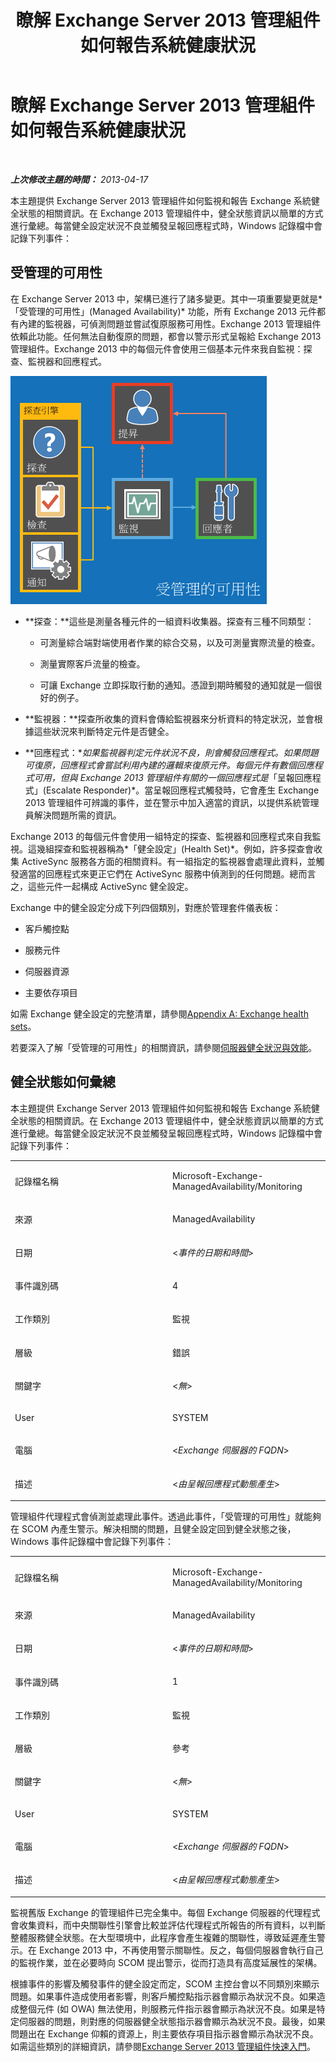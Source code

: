 ﻿---
title: 瞭解 Exchange Server 2013 管理組件如何報告系統健康狀況
TOCTitle: 瞭解 Exchange Server 2013 管理組件如何報告系統健康狀況
ms:assetid: 6ca8847f-93fe-458d-bd43-7afad7fdd2f4
ms:mtpsurl: https://technet.microsoft.com/zh-tw/library/Dn195910(v=EXCHG.150)
ms:contentKeyID: 53276429
ms.date: 08/29/2014
mtps_version: v=EXCHG.150
ms.translationtype: HT
---

# 瞭解 Exchange Server 2013 管理組件如何報告系統健康狀況

 

_**上次修改主題的時間：** 2013-04-17_

本主題提供 Exchange Server 2013 管理組件如何監視和報告 Exchange 系統健全狀態的相關資訊。在 Exchange 2013 管理組件中，健全狀態資訊以簡單的方式進行彙總。每當健全設定狀況不良並觸發呈報回應程式時，Windows 記錄檔中會記錄下列事件：

## 受管理的可用性

在 Exchange Server 2013 中，架構已進行了諸多變更。其中一項重要變更就是*「受管理的可用性」(Managed Availability)* 功能，所有 Exchange 2013 元件都有內建的監視器，可偵測問題並嘗試復原服務可用性。Exchange 2013 管理組件依賴此功能。任何無法自動復原的問題，都會以警示形式呈報給 Exchange 2013 管理組件。Exchange 2013 中的每個元件會使用三個基本元件來我自監視：探查、監視器和回應程式。

![受管理的可用性](images/Dn195910.dd5febae-d05e-4089-a3f5-1691b2d9a3d7(EXCHG.150).png "受管理的可用性")

  - **探查：**這些是測量各種元件的一組資料收集器。探查有三種不同類型：
    
      - 可測量綜合端對端使用者作業的綜合交易，以及可測量實際流量的檢查。
    
      - 測量實際客戶流量的檢查。
    
      - 可讓 Exchange 立即採取行動的通知。憑證到期時觸發的通知就是一個很好的例子。

  - **監視器：**探查所收集的資料會傳給監視器來分析資料的特定狀況，並會根據這些狀況來判斷特定元件是否健全。

  - **回應程式：**如果監視器判定元件狀況不良，則會觸發回應程式。如果問題可復原，回應程式會嘗試利用內建的邏輯來復原元件。每個元件有數個回應程式可用，但與 Exchange 2013 管理組件有關的一個回應程式是*「呈報回應程式」(Escalate Responder)*。當呈報回應程式觸發時，它會產生 Exchange 2013 管理組件可辨識的事件，並在警示中加入適當的資訊，以提供系統管理員解決問題所需的資訊。

Exchange 2013 的每個元件會使用一組特定的探查、監視器和回應程式來自我監視。這幾組探查和監視器稱為*「健全設定」(Health Set)*。例如，許多探查會收集 ActiveSync 服務各方面的相關資料。有一組指定的監視器會處理此資料，並觸發適當的回應程式來更正它們在 ActiveSync 服務中偵測到的任何問題。總而言之，這些元件一起構成 ActiveSync 健全設定。

Exchange 中的健全設定分成下列四個類別，對應於管理套件儀表板：

  - 客戶觸控點

  - 服務元件

  - 伺服器資源

  - 主要依存項目

如需 Exchange 健全設定的完整清單，請參閱[Appendix A: Exchange health sets](appendix-a-exchange-health-sets.md)。

若要深入了解「受管理的可用性」的相關資訊，請參閱[伺服器健全狀況與效能](https://technet.microsoft.com/zh-tw/library/jj150551\(v=exchg.150\))。

## 健全狀態如何彙總

本主題提供 Exchange Server 2013 管理組件如何監視和報告 Exchange 系統健全狀態的相關資訊。在 Exchange 2013 管理組件中，健全狀態資訊以簡單的方式進行彙總。每當健全設定狀況不良並觸發呈報回應程式時，Windows 記錄檔中會記錄下列事件：


<table>
<colgroup>
<col style="width: 50%" />
<col style="width: 50%" />
</colgroup>
<tbody>
<tr class="odd">
<td><p>記錄檔名稱</p></td>
<td><p>Microsoft-Exchange-ManagedAvailability/Monitoring</p></td>
</tr>
<tr class="even">
<td><p>來源</p></td>
<td><p>ManagedAvailability</p></td>
</tr>
<tr class="odd">
<td><p>日期</p></td>
<td><p>&lt;<em>事件的日期和時間</em>&gt;</p></td>
</tr>
<tr class="even">
<td><p>事件識別碼</p></td>
<td><p>4</p></td>
</tr>
<tr class="odd">
<td><p>工作類別</p></td>
<td><p>監視</p></td>
</tr>
<tr class="even">
<td><p>層級</p></td>
<td><p>錯誤</p></td>
</tr>
<tr class="odd">
<td><p>關鍵字</p></td>
<td><p>&lt;<em>無</em>&gt;</p></td>
</tr>
<tr class="even">
<td><p>User</p></td>
<td><p>SYSTEM</p></td>
</tr>
<tr class="odd">
<td><p>電腦</p></td>
<td><p>&lt;<em>Exchange 伺服器的 FQDN</em>&gt;</p></td>
</tr>
<tr class="even">
<td><p>描述</p></td>
<td><p>&lt;<em>由呈報回應程式動態產生</em>&gt;</p></td>
</tr>
</tbody>
</table>


管理組件代理程式會偵測並處理此事件。透過此事件，「受管理的可用性」就能夠在 SCOM 內產生警示。解決相關的問題，且健全設定回到健全狀態之後，Windows 事件記錄檔中會記錄下列事件：


<table>
<colgroup>
<col style="width: 50%" />
<col style="width: 50%" />
</colgroup>
<tbody>
<tr class="odd">
<td><p>記錄檔名稱</p></td>
<td><p>Microsoft-Exchange-ManagedAvailability/Monitoring</p></td>
</tr>
<tr class="even">
<td><p>來源</p></td>
<td><p>ManagedAvailability</p></td>
</tr>
<tr class="odd">
<td><p>日期</p></td>
<td><p>&lt;<em>事件的日期和時間</em>&gt;</p></td>
</tr>
<tr class="even">
<td><p>事件識別碼</p></td>
<td><p>1</p></td>
</tr>
<tr class="odd">
<td><p>工作類別</p></td>
<td><p>監視</p></td>
</tr>
<tr class="even">
<td><p>層級</p></td>
<td><p>參考</p></td>
</tr>
<tr class="odd">
<td><p>關鍵字</p></td>
<td><p>&lt;<em>無</em>&gt;</p></td>
</tr>
<tr class="even">
<td><p>User</p></td>
<td><p>SYSTEM</p></td>
</tr>
<tr class="odd">
<td><p>電腦</p></td>
<td><p>&lt;<em>Exchange 伺服器的 FQDN</em>&gt;</p></td>
</tr>
<tr class="even">
<td><p>描述</p></td>
<td><p>&lt;<em>由呈報回應程式動態產生</em>&gt;</p></td>
</tr>
</tbody>
</table>


監視舊版 Exchange 的管理組件已完全集中。每個 Exchange 伺服器的代理程式會收集資料，而中央關聯性引擎會比較並評估代理程式所報告的所有資料，以判斷整體服務健全狀態。在大型環境中，此程序會產生複雜的關聯性，導致延遲產生警示。在 Exchange 2013 中，不再使用警示關聯性。反之，每個伺服器會執行自己的監視作業，並在必要時向 SCOM 提出警示，從而打造具有高度延展性的架構。

根據事件的影響及觸發事件的健全設定而定，SCOM 主控台會以不同類別來顯示問題。如果事件造成使用者影響，則客戶觸控點指示器會顯示為狀況不良。如果造成整個元件 (如 OWA) 無法使用，則服務元件指示器會顯示為狀況不良。如果是特定伺服器的問題，則對應的伺服器健全狀態指示器會顯示為狀況不良。最後，如果問題出在 Exchange 仰賴的資源上，則主要依存項目指示器會顯示為狀況不良。如需這些類別的詳細資訊，請參閱[Exchange Server 2013 管理組件快速入門](getting-started-with-exchange-server-2013-management-pack.md)。


